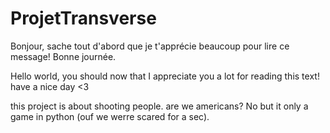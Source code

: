 # ProjetTransverse
Bonjour,
sache tout d'abord que je t'apprécie beaucoup pour lire ce message!
Bonne journée.

Hello world, 
you should now that I appreciate you a lot for reading this text!
have a nice day
<3

this project is about shooting people. are we   americans? No but it only a game in python (ouf we werre scared for a sec).
